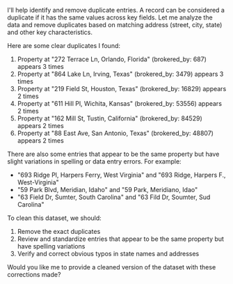 I'll help identify and remove duplicate entries. A record can be considered a duplicate if it has the same values across key fields. Let me analyze the data and remove duplicates based on matching address (street, city, state) and other key characteristics.

Here are some clear duplicates I found:

1. Property at "272 Terrace Ln, Orlando, Florida" (brokered_by: 687) appears 3 times
2. Property at "864 Lake Ln, Irving, Texas" (brokered_by: 3479) appears 3 times
3. Property at "219 Field St, Houston, Texas" (brokered_by: 16829) appears 2 times
4. Property at "611 Hill Pl, Wichita, Kansas" (brokered_by: 53556) appears 2 times
5. Property at "162 Mill St, Tustin, California" (brokered_by: 84529) appears 2 times
6. Property at "88 East Ave, San Antonio, Texas" (brokered_by: 48807) appears 2 times

There are also some entries that appear to be the same property but have slight variations in spelling or data entry errors. For example:
- "693 Ridge Pl, Harpers Ferry, West Virginia" and "693 Ridge, Harpers F., West-Virginia"
- "59 Park Blvd, Meridian, Idaho" and "59 Park, Meridiano, Idao"
- "63 Field Dr, Sumter, South Carolina" and "63 Fild Dr, Soumter, Sud Carolina"

To clean this dataset, we should:
1. Remove the exact duplicates
2. Review and standardize entries that appear to be the same property but have spelling variations
3. Verify and correct obvious typos in state names and addresses

Would you like me to provide a cleaned version of the dataset with these corrections made?